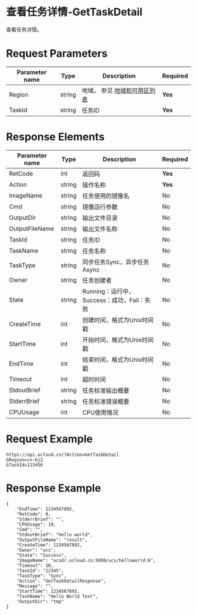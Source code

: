 # 查看任务详情-GetTaskDetail

查看任务详情。

# Request Parameters
|Parameter name|Type|Description|Required|
|---|---|---|---|
|Region|string|地域。 参见 [地域和可用区列表](api/summary/regionlist)|**Yes**|
|TaskId|string|任务ID|**Yes**|

# Response Elements
|Parameter name|Type|Description|Required|
|---|---|---|---|
|RetCode|int|返回码|**Yes**|
|Action|string|操作名称|**Yes**|
|ImageName|string|任务使用的镜像名|No|
|Cmd|string|镜像运行参数|No|
|OutputDir|string|输出文件目录|No|
|OutputFileName|string|输出文件名称|No|
|TaskId|string|任务ID|No|
|TaskName|string|任务名称|No|
|TaskType|string|同步任务Sync，异步任务Async|No|
|Owner|string|任务创建者|No|
|State|string|Running：运行中，Success：成功，Fail：失败|No|
|CreateTime|int|创建时间，格式为Unix时间戳|No|
|StartTime|int|开始时间，格式为Unix时间戳|No|
|EndTime|int|结束时间，格式为Unix时间戳|No|
|Timeout|int|超时时间|No|
|StdoutBrief|string|任务标准输出概要|No|
|StderrBrief|string|任务标准错误概要|No|
|CPUUsage|int|CPU使用情况|No|

# Request Example
```
https://api.ucloud.cn/?Action=GetTaskDetail
&Region=cn-bj2
&TaskId=123456
```

# Response Example
```
{
    "EndTime": 1234567892, 
    "RetCode": 0, 
    "StderrBrief": "", 
    "CPUUsage": 10, 
    "Cmd": "", 
    "StdoutBrief": "hello world", 
    "OutputFileName": "result", 
    "CreateTime": 1234567892, 
    "Owner": "ucs", 
    "State": "Success", 
    "ImageName": "ucsdr.ucloud.cn:5000/ucs/helloworld:6", 
    "Timeout": 10, 
    "TaskId": "12345", 
    "TaskType": "Sync", 
    "Action": "GetTaskDetailResponse", 
    "Message": "", 
    "StartTime": 1234567892, 
    "TaskName": "Hello World Test", 
    "OutputDir": "tmp"
}
```

